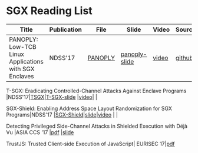 # SGX Reading List
Title|Publication|File|Slide|Video|Source
--- | --- | --- |---|---|---
PANOPLY: Low-TCB Linux Applications with SGX Enclaves | NDSS'17 | [PANOPLY](./pdfs/panoply.pdf)|[panoply-slide](./slides/panoply_ndss17.pptx) |[video](https://www.youtube.com/watch?v=-81dMtdQZbY&list=PLfUWWM-POgQsZ9YCXLaCHIvn_H6-F4esJ&index=26)|[github](https://shwetasshinde24.github.io/Panoply/)

T-SGX: Eradicating Controlled-Channel Attacks Against Enclave Programs |NDSS'17|[TSGX](./pdfs/T-SGX.pdf)|[T-SGX-slide](./slides/t-sgx.pdf) |[video](https://youtu.be/DddYWXgsuJU)| | 

SGX-Shield: Enabling Address Space Layout Randomization for SGX Programs|NDSS'17 |[SGX-Shield](./pdfs/SGX-shield.pdf)|[slide](https://www.internetsociety.org/sites/default/files/ndss2017-07_1-seo_slides.pdf)|[video](https://youtu.be/Ud8Lq87qfEc) | | 

Detecting Privileged Side-Channel Attacks in Shielded Execution with Déjà Vu |ASIA CCS ’17 |[pdf](./pdfs/ASIACCS.pdf) |[slide]()

TrustJS: Trusted Client-side Execution of JavaScript| EURISEC 17|[pdf](.pdfs/eurosec2017-trustjs-preprint.pdf)






